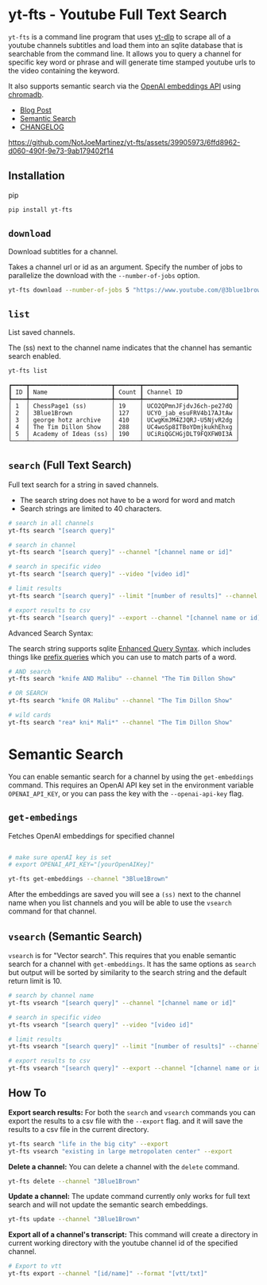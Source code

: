 
# yt-fts - Youtube Full Text Search 
`yt-fts` is a command line program that uses [yt-dlp](https://github.com/yt-dlp/yt-dlp) to scrape all of a youtube channels subtitles and load them into an sqlite database that is searchable from the command line. It allows you to query a channel for specific key word or phrase and will generate time stamped youtube urls to
the video containing the keyword. 

It also supports semantic search via the [OpenAI embeddings API](https://beta.openai.com/docs/api-reference/) using [chromadb](https://github.com/chroma-core/chroma).

- [Blog Post](https://notjoemartinez.com/blog/youtube_full_text_search/)
- [Semantic Search](#Semantic-Search-via-OpenAI-embeddings-API) 
- [CHANGELOG](CHANGELOG.md)

https://github.com/NotJoeMartinez/yt-fts/assets/39905973/6ffd8962-d060-490f-9e73-9ab179402f14

## Installation 

pip 

```bash
pip install yt-fts
```

## `download`
Download subtitles for a channel. 

Takes a channel url or id as an argument. Specify the number of jobs to parallelize the download with the `--number-of-jobs` option. 

```bash
yt-fts download --number-of-jobs 5 "https://www.youtube.com/@3blue1brown"
```

## `list`
List saved channels.

The (ss) next to the channel name indicates that the channel has semantic search enabled. 

```bash
yt-fts list
```

```
┏━━━━┳━━━━━━━━━━━━━━━━━━━━━━━┳━━━━━━━┳━━━━━━━━━━━━━━━━━━━━━━━━━━┓
┃ ID ┃ Name                  ┃ Count ┃ Channel ID               ┃
┡━━━━╇━━━━━━━━━━━━━━━━━━━━━━━╇━━━━━━━╇━━━━━━━━━━━━━━━━━━━━━━━━━━┩
│ 1  │ ChessPage1 (ss)       │ 19    │ UCO2QPmnJFjdvJ6ch-pe27dQ │
│ 2  │ 3Blue1Brown           │ 127   │ UCYO_jab_esuFRV4b17AJtAw │
│ 3  │ george hotz archive   │ 410   │ UCwgKmJM4ZJQRJ-U5NjvR2dg │
│ 4  │ The Tim Dillon Show   │ 288   │ UC4woSp8ITBoYDmjkukhEhxg │
│ 5  │ Academy of Ideas (ss) │ 190   │ UCiRiQGCHGjDLT9FQXFW0I3A │
└────┴───────────────────────┴───────┴──────────────────────────┘

```

## `search` (Full Text Search)
Full text search for a string in saved channels.

- The search string does not have to be a word for word and match 
- Search strings are limited to 40 characters. 

```bash
# search in all channels
yt-fts search "[search query]" 

# search in channel 
yt-fts search "[search query]" --channel "[channel name or id]" 

# search in specific video
yt-fts search "[search query]" --video "[video id]"

# limit results 
yt-fts search "[search query]" --limit "[number of results]" --channel "[channel name or id]"

# export results to csv
yt-fts search "[search query]" --export --channel "[channel name or id]" 
```

Advanced Search Syntax:

The search string supports sqlite [Enhanced Query Syntax](https://www.sqlite.org/fts3.html#full_text_index_queries).
which includes things like [prefix queries](https://www.sqlite.org/fts3.html#termprefix) which you can use to match parts of a word.  

```bash
# AND search
yt-fts search "knife AND Malibu" --channel "The Tim Dillon Show" 

# OR SEARCH 
yt-fts search "knife OR Malibu" --channel "The Tim Dillon Show" 

# wild cards
yt-fts search "rea* kni* Mali*" --channel "The Tim Dillon Show" 
```


# Semantic Search 
You can enable semantic search for a channel by using the `get-embeddings` command.
This requires an OpenAI API key set in the environment variable `OPENAI_API_KEY`, or 
you can pass the key with the `--openai-api-key` flag. 


## `get-embedings`
Fetches OpenAI embeddings for specified channel
```bash

# make sure openAI key is set
# export OPENAI_API_KEY="[yourOpenAIKey]"

yt-fts get-embeddings --channel "3Blue1Brown"
```

After the embeddings are saved you will see a `(ss)` next to the channel name when you 
list channels and you will be able to use the `vsearch` command for that channel. 

## `vsearch` (Semantic Search)
`vsearch` is for "Vector search". This requires that you enable semantic 
search for a channel with `get-embeddings`. It has the same options as 
`search` but output will be sorted by similarity to the search string and 
the default return limit is 10. 

```bash
# search by channel name
yt-fts vsearch "[search query]" --channel "[channel name or id]"

# search in specific video
yt-fts vsearch "[search query]" --video "[video id]"

# limit results 
yt-fts vsearch "[search query]" --limit "[number of results]" --channel "[channel name or id]"

# export results to csv
yt-fts vsearch "[search query]" --export --channel "[channel name or id]" 

```



## How To

**Export search results:**
For both the `search` and `vsearch` commands you can export the results to a csv file with 
the `--export` flag. and it will save the results to a csv file in the current directory. 
```bash
yt-fts search "life in the big city" --export
yt-fts vsearch "existing in large metropolaten center" --export
```

**Delete a channel:**
You can delete a channel with the `delete` command. 

```bash
yt-fts delete --channel "3Blue1Brown"
```


**Update a channel:**
The update command currently only works for full text search and will not update the 
semantic search embeddings. 

```bash
yt-fts update --channel "3Blue1Brown"
```


**Export all of a channel's transcript:**
This command will create a directory in current working directory with the youtube 
channel id of the specified channel.
```bash
# Export to vtt
yt-fts export --channel "[id/name]" --format "[vtt/txt]"
```